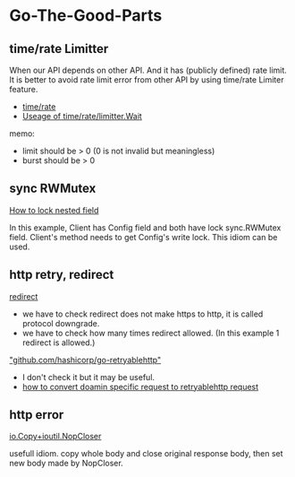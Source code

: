 # Go-The-Good-Parts

## time/rate Limitter

When our API depends on other API. And it has (publicly defined) rate limit.
It is better to avoid rate limit error from other API by using time/rate Limiter feature.

- [time/rate](https://github.com/golang/time/blob/555d28b269f0569763d25dbe1a237ae74c6bcc82/rate/rate.go#L252-L267)
- [Useage of time/rate/limitter.Wait](https://github.com/hashicorp/vault/blob/75461a65220bd85dc3913ecdf75f07bb108cccfb/api/client.go#L786-L788)

memo:
- limit should be > 0 (0 is not invalid but meaningless)
- burst should be > 0

## sync RWMutex
[How to lock nested field](https://github.com/hashicorp/vault/blob/75461a65220bd85dc3913ecdf75f07bb108cccfb/api/client.go#L479-L486)

In this example, Client has Config field and both have lock sync.RWMutex field.
Client's method needs to get Config's write lock. This idiom can be used.


## http retry, redirect
[redirect](https://github.com/hashicorp/vault/blob/75461a65220bd85dc3913ecdf75f07bb108cccfb/api/client.go#L865-L889)
- we have to check redirect does not make https to http, it is called protocol downgrade.
- we have to check how many times redirect allowed. (In this example 1 redirect is allowed.)

["github.com/hashicorp/go-retryablehttp"]("github.com/hashicorp/go-retryablehttp")
- I don't check it but it may be useful.
- [how to convert doamin specific request to retryablehttp request](https://github.com/hashicorp/vault/blob/75461a65220bd85dc3913ecdf75f07bb108cccfb/api/request.go#L88-L147)


## http error
[io.Copy+ioutil.NopCloser](https://github.com/hashicorp/vault/blob/75461a65220bd85dc3913ecdf75f07bb108cccfb/api/response.go#L35-L43)

usefull idiom. copy whole body and close original response body, then set new body made by NopCloser.